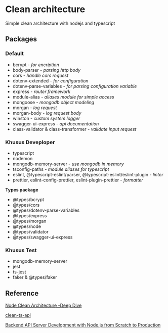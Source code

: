 # Clean architecture

Simple clean architecture with nodejs and typescript

## Packages

### Default

- bcrypt - _for encription_
- body-parser - _parsing http body_
- cors - _handle cors request_
- dotenv-extended - _for configuration_
- dotenv-parse-variables - _for parsing configuration variable_
- express - _router framework_
- module-alias - _aliases module for simple access_
- mongoose - _mongodb object modeling_
- morgan - _log request_
- morgan-body - _log request body_
- winston - _custom system logger_
- swagger-ui-express - _api documentation_
- class-validator & class-transformer - _validate input request_

### Khusus Deveploper

- typescript
- nodemon
- mongodb-memory-server - _use mongodb in memory_
- tsconfig-paths - _module aliases for typescript_
- eslint, @typescript-eslint/parser,  @typescript-eslint/eslint-plugin - _linter_
- prettier, eslint-config-prettier, eslint-plugin-prettier - _formatter_


**Types package**

- @types/bcrypt
- @types/cors
- @types/dotenv-parse-variables
- @types/express
- @types/morgan
- @types/node
- @types/validator
- @types/swagger-ui-express

### Khusus Test

- mongodb-memory-server
- jest
- ts-jest
- faker & @types/faker

## Reference

[Node Clean Architecture -Deep Dive](https://roystack.home.blog/2019/10/22/node-clean-architecture-deep-dive)

[clean-ts-api](https://github.com/rmanguinho/clean-ts-api)

[Backend API Server Development with Node.js from Scratch to Production](https://losikov.medium.com/backend-api-server-development-with-node-js-from-scratch-to-production-fe3d3b860003)
